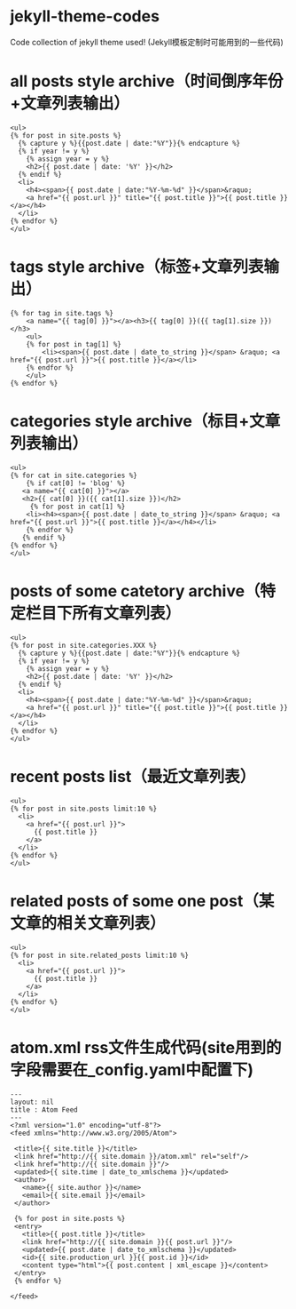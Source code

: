 # jekyll-theme-codes
Code collection of jekyll theme used! (Jekyll模板定制时可能用到的一些代码)


# all posts style archive（时间倒序年份+文章列表输出）
```
<ul>
{% for post in site.posts %}
  {% capture y %}{{post.date | date:"%Y"}}{% endcapture %}
  {% if year != y %}
    {% assign year = y %}
    <h2>{{ post.date | date: '%Y' }}</h2> 
  {% endif %}
  <li>
	<h4><span>{{ post.date | date:"%Y-%m-%d" }}</span>&raquo;
	<a href="{{ post.url }}" title="{{ post.title }}">{{ post.title }}</a></h4>
  </li> 
{% endfor %}
</ul>
```

# tags style archive（标签+文章列表输出）
```
{% for tag in site.tags %} 
	<a name="{{ tag[0] }}"></a><h3>{{ tag[0] }}({{ tag[1].size }})</h3>
	<ul>
	{% for post in tag[1] %}
		<li><span>{{ post.date | date_to_string }}</span> &raquo; <a href="{{ post.url }}">{{ post.title }}</a></li>
	{% endfor %}
	</ul>
{% endfor %}
```

# categories style archive（标目+文章列表输出）
```
<ul>
{% for cat in site.categories %} 
	{% if cat[0] != 'blog' %} 
   <a name="{{ cat[0] }}"></a>
   <h2>{{ cat[0] }}({{ cat[1].size }})</h2> 
     {% for post in cat[1] %} 
    <li><h4><span>{{ post.date | date_to_string }}</span> &raquo; <a href="{{ post.url }}">{{ post.title }}</a></h4></li>
	{% endfor %} 
   {% endif %} 
{% endfor %} 
</ul>
```

# posts of some catetory archive（特定栏目下所有文章列表）
```
<ul>
{% for post in site.categories.XXX %}
  {% capture y %}{{post.date | date:"%Y"}}{% endcapture %}
  {% if year != y %}
    {% assign year = y %}
    <h2>{{ post.date | date: '%Y' }}</h2> 
  {% endif %}
  <li>
	<h4><span>{{ post.date | date:"%Y-%m-%d" }}</span>&raquo;
	<a href="{{ post.url }}" title="{{ post.title }}">{{ post.title }}</a></h4>
  </li> 
{% endfor %}
</ul>
```

# recent posts list（最近文章列表）
```
<ul>
{% for post in site.posts limit:10 %}
  <li>
	<a href="{{ post.url }}">
	  {{ post.title }}
	</a>
  </li>
{% endfor %}  
</ul>
```

# related posts of some one post（某文章的相关文章列表）
```
<ul>
{% for post in site.related_posts limit:10 %}
  <li>
	<a href="{{ post.url }}">
	  {{ post.title }}
	</a>
  </li>
{% endfor %}  
</ul>
```

# atom.xml rss文件生成代码(site用到的字段需要在_config.yaml中配置下)
```
---
layout: nil
title : Atom Feed
---
<?xml version="1.0" encoding="utf-8"?>
<feed xmlns="http://www.w3.org/2005/Atom">
 
 <title>{{ site.title }}</title>
 <link href="http://{{ site.domain }}/atom.xml" rel="self"/>
 <link href="http://{{ site.domain }}"/>
 <updated>{{ site.time | date_to_xmlschema }}</updated>
 <author>
   <name>{{ site.author }}</name>
   <email>{{ site.email }}</email>
 </author>

 {% for post in site.posts %}
 <entry>
   <title>{{ post.title }}</title>
   <link href="http://{{ site.domain }}{{ post.url }}"/>
   <updated>{{ post.date | date_to_xmlschema }}</updated>
   <id>{{ site.production_url }}{{ post.id }}</id>
   <content type="html">{{ post.content | xml_escape }}</content>
 </entry>
 {% endfor %}

</feed>
```
